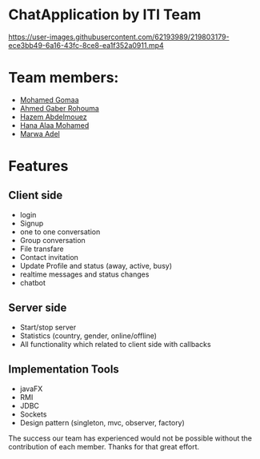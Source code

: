 # ChatApplication by ITI Team


https://user-images.githubusercontent.com/62193989/219803179-ece3bb49-6a16-43fc-8ce8-ea1f352a0911.mp4



# Team members:
- [Mohamed Gomaa  ](https://github.com/mohamedgomaa23722)
- [Ahmed Gaber Rohouma  ](https://github.com/Rohouma)
- [Hazem Abdelmouez  ](https://github.com/HazemAbdelmouez)
- [Hana Alaa Mohamed   ](https://github.com/Hana-20)
- [Marwa Adel  ](https://github.com/MarowaAdel28)

# Features

## Client side
- login
- Signup
- one to one conversation
- Group conversation
- File transfare
- Contact invitation
- Update Profile and status (away, active, busy)
- realtime messages and status changes
- chatbot

## Server side
- Start/stop server
- Statistics (country, gender, online/offline)
- All functionality which related to client side with callbacks 

## Implementation Tools
- javaFX
- RMI
- JDBC
- Sockets
- Design pattern (singleton, mvc, observer, factory)

The success our team has experienced would not be possible without the contribution of each member.
Thanks for that great effort.






